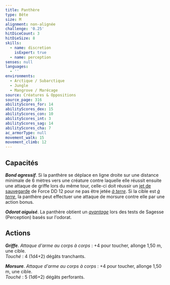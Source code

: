 ```yaml
---
title: Panthère
type: Bête
size: M
alignment: non-alignée
challenge: '0.25'
hitDiceCount: 3
hitDieSize: 8
skills:
  - name: discretion
    isExpert: true
  - name: perception
senses: null
languages:
  - ''
environments:
  - Arctique / Subarctique
  - Jungle
  - Mangrove / Marécage
source: Créatures & Oppositions
source_page: 316
abilityScores_for: 14
abilityScores_dex: 15
abilityScores_con: 10
abilityScores_int: 3
abilityScores_sag: 14
abilityScores_cha: 7
ac_armorType: null
movement_walk: 15
movement_climb: 12
---
```

## Capacités
_**Bond agressif**_. Si la panthère se déplace en ligne droite sur une distance minimale de 6 mètres vers une créature contre laquelle elle réussit ensuite une attaque de griffe lors du même tour, celle-ci doit réussir un [jet de sauvegarde](/utiliser-les-caracteristiques/#jets-de-sauvegarde) de Force DD 12 pour ne pas être jetée [_à terre_](/gerer-la-sante-du-personnage/#a-terre). Si la cible est [_à terre_](/gerer-la-sante-du-personnage/#a-terre), la panthère peut effectuer une attaque de morsure contre elle par une action bonus.

_**Odorat aiguisé**_. La panthère obtient un [_avantage_](/utiliser-les-caracteristiques/#avantage-et-desavantage) lors des tests de Sagesse (Perception) basés sur l'odorat.

## Actions
_**Griffe**_. _Attaque d'arme au corps à corps_ : +4 pour toucher, allonge 1,50 m, une cible.  
_Touché_ : 4 (1d4+2) dégâts tranchants.

_**Morsure**_. _Attaque d'arme au corps à corps_ : +4 pour toucher, allonge 1,50 m, une cible.  
_Touché_ : 5 (1d6+2) dégâts perforants.
